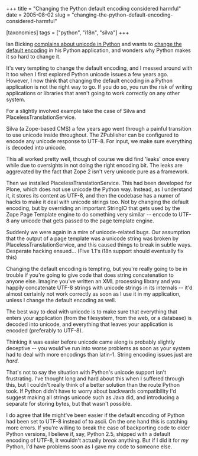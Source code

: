 +++
title = "Changing the Python default encoding considered harmful"
date = 2005-08-02
slug = "changing-the-python-default-encoding-considered-harmful"

[taxonomies]
tags = ["python", "i18n", "silva"]
+++

Ian Bicking [complains about unicode in
Python](http://blog.ianbicking.org/do-i-hate-unicode-or-do-i-hate-ascii.html)
and wants to [change the default
encoding](http://blog.ianbicking.org/illusive-setdefaultencoding.html)
in his Python application, and wonders why Python makes it so hard to
change it.

It's very tempting to change the default encoding, and I messed around
with it too when I first explored Python unicode issues a few years ago.
However, I now think that changing the default encoding in a Python
application is not the right way to go. If you do so, you run the risk
of writing applications or libraries that aren't going to work correctly
on any other system.

For a slightly involved example take the case of Silva and
PlacelessTranslationService.

Silva (a Zope-based CMS) a few years ago went through a painful
transition to use unicode inside throughout. The ZPublisher can be
configured to encode any unicode response to UTF-8. For input, we make
sure everything is decoded into unicode.

This all worked pretty well, though of course we did find 'leaks' once
every while due to oversights in not doing the right encoding bit. The
leaks are aggrevated by the fact that Zope 2 isn't very unicode pure as
a framework.

Then we installed PlacelessTranslationService. This had been developed
for Plone, which does not use unicode the Python way. Instead, as I
understand it, it stores its content as UTF-8, and then the codebase has
a numer of hacks to make it deal with unicode strings too. Not by
changing the default encoding, but by overriding an important StringIO
that gets used by the Zope Page Template engine to do something very
similar -- encode to UTF-8 any unicode that gets passed to the page
template engine.

Suddenly we were again in a mire of unicode-related bugs. Our assumption
that the output of a page template was a unicode string was broken by
PlacelessTranslationService, and this caused things to break in subtle
ways. Desperate hacking ensued... (Five 1.1's i18n support should
eventually fix this)

Changing the default encoding is tempting, but you're really going to be
in trouble if you're going to give code that does string concatenation
to anyone else. Imagine you've written an XML processing library and you
happily concatenate UTF-8 strings with unicode strings in its internals
-- it'd almost certainly not work correctly as soon as I use it in my
application, unless I change the default encoding as well.

The best way to deal with unicode is to make sure that everything that
enters your application (from the filesystem, from the web, or a
database) is decoded into unicode, and everything that leaves your
application is encoded (preferably to UTF-8).

Thinking it was easier before unicode came along is probably slightly
deceptive -- you would've run into worse problems as soon as your system
had to deal with more encodings than latin-1. String encoding issues
just are _hard_.

That's not to say the situation with Python's unicode support isn't
frustrating. I've thought long and hard about this when I suffered
through this, but I couldn't really think of a better solution than the
route Python took. If Python didn't have to worry about backwards
compatibility I'd suggest making all strings unicode such as Java did,
and introducing a separate for storing bytes, but that wasn't possible.

I do agree that life might've been easier if the default encoding of
Python had been set to UTF-8 instead of to ascii. On the one hand this
is catching more errors. If you're willing to break the ease of
backporting code to older Python versions, I believe if, say, Python
2.5, shipped with a default encoding of UTF-8, it wouldn't actually
_break_ anything. But if I did it for _my_ Python, I'd have problems
soon as I gave my code to someone else.
